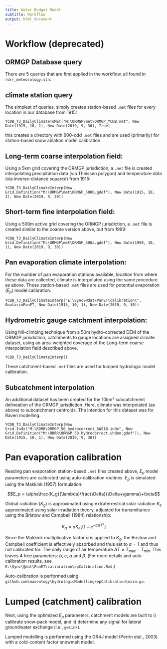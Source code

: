 ```yaml
---
title: Water Budget Model
subtitle: Workflow
output: html_document
---
```




# Workflow (deprecated)


## ORMGP Database query

There are 5 queries that are first applied in the workflow, all found in `rdrr_meteorology.sln`:

## climate station query

The simplest of queries, simply creates station-based `.met` files for every location in our database from 1915:

    YCDB_T3_DailyClimateToMET("M:\ORMGP\met\ORMGP_YCDB.met", New Date(1915, 10, 1), New Date(2019, 9, 30), True)

this creates a directory with 600-odd `.met` files and are used (primarily) for station-based snow ablation model calibration.

## Long-term coarse interpolation field:

Using a 5km grid covering the ORMGP jurisdiction, a `.met` file is created interpolating precipitation data (via Theissen polygon) and temperature data (via inverse-distance squared) from 1915:

    YCDB_T3_DailyClimateInterp(New Grid.Definition("M:\ORMGP\met\ORMGP_5000.gdef"), New Date(1915, 10, 1), New Date(2019, 9, 30))

## Short-term fine interpolation field:

Using a 500m active grid covering the ORMGP jurisdiction, a `.met` file is created similar to the coarse version above, but from 1999:

    YCDB_T3_DailyClimateInterp(New Grid.Definition("M:\ORMGP\met\ORMGP_500a.gdef"), New Date(1999, 10, 1), New Date(2019, 9, 30))

## Pan evaporation climate interpolation:

For the number of pan evaporation stations available, location from where these data are collected, climate is interpolated using the same procedure as above. These station-based `.met` files are used for potential evaporation $(E_p)$ model calibration.

    YCDB_T3_DailyClimateInterp("E:\Sync\@dat\PanET\calibration\", OnatarioPanET, New Date(1915, 10, 1), New Date(2019, 9, 30))

## Hydrometric gauge catchment interpolation:

Using hill-climbing technique from a 50m hydro-corrected DEM of the ORMGP jurisdiction, catchments to gauge locations are assigned climate dataset, using an area-weighted coverage of the Long-term coarse interpolation field described above.

    YCBD_T3_DailyClimateInterp()

These catchment-based `.met` files are used for lumped hydrologic model calibration.

## Subcatchment interpolation

An additional dataset has been created for the 10km² subcatchment delineation of the ORMGP jurisdiction. Here, climate was interpolated (as above) to subcatchment centroids. The intention for this dataset was for Raven modelling.

    YCDB_T3_DailyClimateInterp(New Grid.Indx("M:\RDRR\ORMGP_50_hydrocorrect_SWS10.indx", New Grid.Definition("M:\RDRR\ORMGP_50_hydrocorrect.uhdem.gdef")), New Date(1915, 10, 1), New Date(2019, 9, 30))

# Pan evaporation calibration

Reading pan evaporation station-based `.met` files created above, $E_p$ model parameters are calibrated using auto-calibration routines. $E_p$ is simulated using the Makkink (1957) formulation:

$$E_p = \alpha\frac{K_g}{\lambda}\frac{\Delta}{\Delta+\gamma}+\beta$$

Global radiation $(K_g)$ is approximated using extraterrestrial solar radiation $K_e$ approximated using solar irradiation theory, adjusted for transmittance using the Bristow and Campbell (1984) relationship:

$$K_g = aK_e\left[(1 - e^{-b\Delta T^c}\right]$$

Since the Makkink multiplicative factor $\alpha$ is applied to $K_g$, the Bristow and Campbell coefficient is effectively absorbed and thus set to $a=1$ and thus not calibrated for. The daily range of air temperature $\Delta T = T_\text{max}-T_\text{min}$. This leaves 4 free parameters: $b$, $c$, $\alpha$ and $\beta$. (For more details and auto-calibration results, see `E:\Sync\@dat\PanET\calibration\epCalibration.Rmd`.)

Auto-calibration is performed using `github.com\maseology\hydrologicModelling\epCalibration\main.go`.

# Lumped (catchment) calibration

Next, using the optimized $E_p$ parameters, catchment models are built to i) calibrate snow-pack model, and ii) determine any signal for lateral groundwater exchange (i.e., `gwsink`). 

Lumped modelling is performed using the GR4J model (Perrin etal., 2003) with a cold-content factor snowmelt model.

